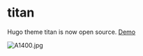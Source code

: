 # titan
Hugo theme titan is now open source.
[Demo](https://marsgrid.com)

![A1400.jpg](https://i.loli.net/2019/12/26/bkOnsEr8QtaHIZD.jpg)
